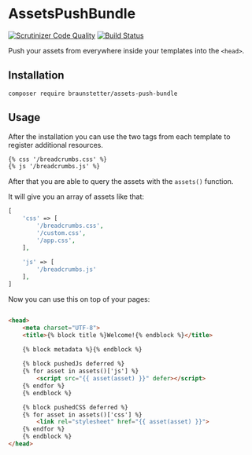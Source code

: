 # AssetsPushBundle

[![Scrutinizer Code Quality](https://scrutinizer-ci.com/g/braunstetter/assets-push-bundle/badges/quality-score.png?b=main)](https://scrutinizer-ci.com/g/braunstetter/assets-push-bundle/?branch=main)
[![Build Status](https://app.travis-ci.com/Braunstetter/assets-push-bundle.svg?branch=main)](https://app.travis-ci.com/Braunstetter/assets-push-bundle)

Push your assets from everywhere inside your templates into the `<head>`.

## Installation

`composer require braunstetter/assets-push-bundle`

## Usage

After the installation you can use the two tags from each template to register additional resources.

```html
{% css '/breadcrumbs.css' %}
{% js '/breadcrumbs.js' %}
```

After that you are able to query the assets with the `assets()` function.

It will give you an array of assets like that:

```php
[
    'css' => [
        '/breadcrumbs.css',
        '/custom.css',
        '/app.css',
    ],
    
    'js' => [
        '/breadcrumbs.js'
    ],
]
```

Now you can use this on top of your pages:

```html

<head>
    <meta charset="UTF-8">
    <title>{% block title %}Welcome!{% endblock %}</title>

    {% block metadata %}{% endblock %}
    
    {% block pushedJs deferred %}
    {% for asset in assets()['js'] %}
        <script src="{{ asset(asset) }}" defer></script>
    {% endfor %}
    {% endblock %}

    {% block pushedCSS deferred %}
    {% for asset in assets()['css'] %}
        <link rel="stylesheet" href="{{ asset(asset) }}">
    {% endfor %}
    {% endblock %}
</head>

```
